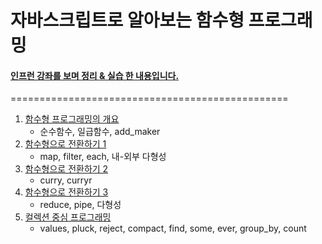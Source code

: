 # 자바스크립트로 알아보는 함수형 프로그래밍

#### [인프런 강좌를 보며 정리 & 실습 한 내용입니다.](https://www.inflearn.com/course/%ED%95%A8%EC%88%98%ED%98%95-%ED%94%84%EB%A1%9C%EA%B7%B8%EB%9E%98%EB%B0%8D/)
================================================

1. [함수형 프로그래밍의 개요](http://1ilsang.blog.me/221229579578)
    -  순수함수, 일급함수, add_maker
2. [함수형으로 전환하기 1](http://1ilsang.blog.me/221232065315)
   - map, filter, each, 내-외부 다형성
3. [함수형으로 전환하기 2](http://1ilsang.blog.me/221232386541)
   - curry, curryr
4. [함수형으로 전환하기 3](http://1ilsang.blog.me/221234585834)
    - reduce, pipe, 다형성
5. [컬렉션 중심 프로그래밍](http://1ilsang.blog.me/221235371649)
    - values, pluck, reject, compact, find, some, ever, group_by, count
    
